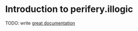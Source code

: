 # Introduction to perifery.illogic

TODO: write [great documentation](http://jacobian.org/writing/great-documentation/what-to-write/)
